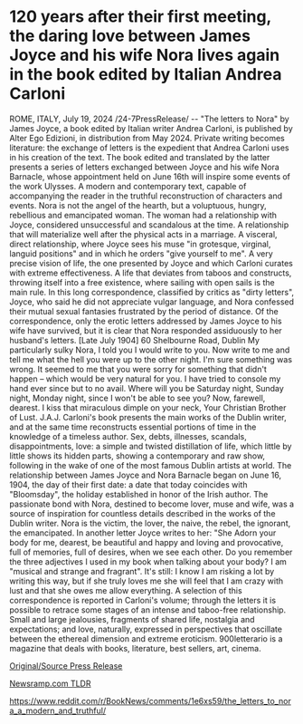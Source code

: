 # 120 years after their first meeting, the daring love between James Joyce and his wife Nora lives again in the book edited by Italian Andrea Carloni

ROME, ITALY, July 19, 2024 /24-7PressRelease/ -- "The letters to Nora" by James Joyce, a book edited by Italian writer Andrea Carloni, is published by Alter Ego Edizioni, in distribution from May 2024.  Private writing becomes literature: the exchange of letters is the expedient that Andrea Carloni uses in his creation of the text. The book edited and translated by the latter presents a series of letters exchanged between Joyce and his wife Nora Barnacle, whose appointment held on June 16th will inspire some events of the work Ulysses. A modern and contemporary text, capable of accompanying the reader in the truthful reconstruction of characters and events. Nora is not the angel of the hearth, but a voluptuous, hungry, rebellious and emancipated woman. The woman had a relationship with Joyce, considered unsuccessful and scandalous at the time. A relationship that will materialize well after the physical acts in a marriage.  A visceral, direct relationship, where Joyce sees his muse "in grotesque, virginal, languid positions" and in which he orders "give yourself to me". A very precise vision of life, the one presented by Joyce and which Carloni curates with extreme effectiveness. A life that deviates from taboos and constructs, throwing itself into a free existence, where sailing with open sails is the main rule.  In this long correspondence, classified by critics as "dirty letters", Joyce, who said he did not appreciate vulgar language, and Nora confessed their mutual sexual fantasies frustrated by the period of distance. Of the correspondence, only the erotic letters addressed by James Joyce to his wife have survived, but it is clear that Nora responded assiduously to her husband's letters.  [Late July 1904] 60 Shelbourne Road, Dublin  My particularly sulky Nora, I told you I would write to you. Now write to me and tell me what the hell you were up to the other night. I'm sure something was wrong. It seemed to me that you were sorry for something that didn't happen – which would be very natural for you. I have tried to console my hand ever since but to no avail. Where will you be Saturday night, Sunday night, Monday night, since I won't be able to see you? Now, farewell, dearest. I kiss that miraculous dimple on your neck, Your Christian Brother of Lust. J.A.J.  Carloni's book presents the main works of the Dublin writer, and at the same time reconstructs essential portions of time in the knowledge of a timeless author.  Sex, debts, illnesses, scandals, disappointments, love: a simple and twisted distillation of life, which little by little shows its hidden parts, showing a contemporary and raw show, following in the wake of one of the most famous Dublin artists at world.  The relationship between James Joyce and Nora Barnacle began on June 16, 1904, the day of their first date: a date that today coincides with "Bloomsday", the holiday established in honor of the Irish author. The passionate bond with Nora, destined to become lover, muse and wife, was a source of inspiration for countless details described in the works of the Dublin writer. Nora is the victim, the lover, the naive, the rebel, the ignorant, the emancipated. In another letter Joyce writes to her:  "She Adorn your body for me, dearest, be beautiful and happy and loving and provocative, full of memories, full of desires, when we see each other. Do you remember the three adjectives I used in my book when talking about your body? I am "musical and strange and fragrant".  It's still:  I know I am risking a lot by writing this way, but if she truly loves me she will feel that I am crazy with lust and that she owes me allow everything.  A selection of this correspondence is reported in Carloni's volume; through the letters it is possible to retrace some stages of an intense and taboo-free relationship. Small and large jealousies, fragments of shared life, nostalgia and expectations; and love, naturally, expressed in perspectives that oscillate between the ethereal dimension and extreme eroticism.  900letterario is a magazine that deals with books, literature, best sellers, art, cinema. 

[Original/Source Press Release](https://www.24-7pressrelease.com/press-release/512636/120-years-after-their-first-meeting-the-daring-love-between-james-joyce-and-his-wife-nora-lives-again-in-the-book-edited-by-italian-andrea-carloni)
                    

[Newsramp.com TLDR](None) 

https://www.reddit.com/r/BookNews/comments/1e6xs59/the_letters_to_nora_a_modern_and_truthful/